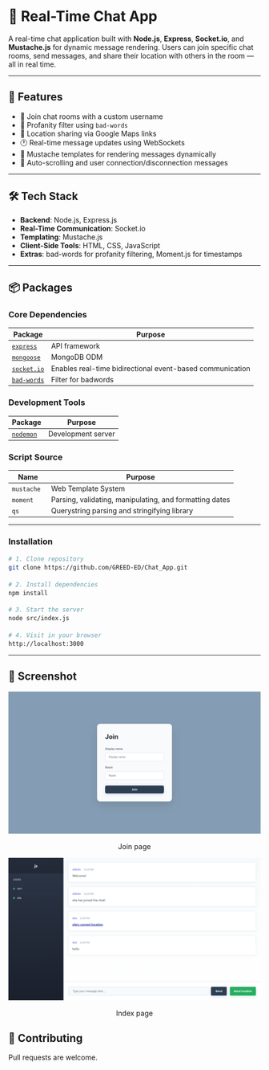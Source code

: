 # 💬 Real-Time Chat App

A real-time chat application built with **Node.js**, **Express**, **Socket.io**, and **Mustache.js** for dynamic message rendering. Users can join specific chat rooms, send messages, and share their location with others in the room — all in real time.

---

## 🚀 Features

- 🔗 Join chat rooms with a custom username
- 🧠 Profanity filter using `bad-words`
- 📍 Location sharing via Google Maps links
- 🕐 Real-time message updates using WebSockets
- 🧩 Mustache templates for rendering messages dynamically
- 🧼 Auto-scrolling and user connection/disconnection messages

---

## 🛠️ Tech Stack

- **Backend**: Node.js, Express.js
- **Real-Time Communication**: Socket.io
- **Templating**: Mustache.js
- **Client-Side Tools**: HTML, CSS, JavaScript
- **Extras**: bad-words for profanity filtering, Moment.js for timestamps

---

##  📦 Packages

### Core Dependencies
| Package | Purpose |
|---------|---------|
|  [`express`](https://www.npmjs.com/package/express) | API framework |
| [`mongoose`](https://www.npmjs.com/package/mongoose) | MongoDB ODM |
|  [`socket.io`](https://www.npmjs.com/package/socket.io) | Enables real-time bidirectional event-based communication |
| [`bad-words`](https://www.npmjs.com/package/bad-words) | Filter for badwords |

### Development Tools
| Package | Purpose |
|---------|---------|
| [`nodemon`](https://www.npmjs.com/package/nodemon) | Development server |

### Script Source
| Name | Purpose |
|---------|---------|
| `mustache ` | Web Template System |
| `moment ` | Parsing, validating, manipulating, and formatting dates |
| `qs` | Querystring parsing and stringifying library |

---
### Installation
```bash
# 1. Clone repository
git clone https://github.com/GREED-ED/Chat_App.git

# 2. Install dependencies
npm install

# 3. Start the server
node src/index.js

# 4. Visit in your browser
http://localhost:3000
```
---

## 📸 Screenshot
![Use Case](./appendix/joinPage.png)
<p style="text-align: center">Join page</p>

![Use Case](./appendix/index2.png)
<p style="text-align: center">Index page</p>

## 🤝 Contributing
Pull requests are welcome.
